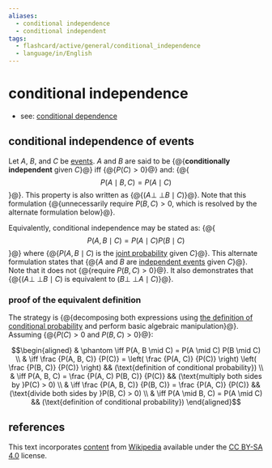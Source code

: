 ```yaml
---
aliases:
  - conditional independence
  - conditional independent
tags:
  - flashcard/active/general/conditional_independence
  - language/in/English
---
```


# conditional independence

- see: [conditional dependence](conditional%20dependence.md)

## conditional independence of events

Let $A$, $B$, and $C$ be [events](event%20(probability%20theory).md). $A$ and $B$ are said to be {@{__conditionally independent__ given $C$}@} iff {@{$P(C) > 0$}@} and: {@{$$P(A \mid B, C) = P(A \mid C)$$}@}. This property is also written as {@{$(A \mathrel{\perp\!\!\!\perp} B \mid C)$}@}. Note that this formulation {@{unnecessarily require $P(B, C) > 0$, which is resolved by the alternate formulation below}@}.

Equivalently, conditional independence may be stated as: {@{$$P(A, B \mid C) = P(A \mid C) P(B \mid C)$$}@} where {@{$P(A, B \mid C)$ is the [joint probability](joint%20probability%20distribution.md) given $C$}@}. This alternate formulation states that {@{$A$ and $B$ are [independent events](independence%20(probability%20theory).md) given $C$}@}. Note that it does not {@{require $P(B, C) > 0$}@}. It also demonstrates that {@{$(A \mathrel{\perp\!\!\!\perp} B \mid C)$ is equivalent to $(B \mathrel{\perp\!\!\!\perp} A \mid C)$}@}.

### proof of the equivalent definition

The strategy is {@{decomposing both expressions using [the definition of conditional probability](conditional%20probability.md#Kolmogorov%20definition) and perform basic algebraic manipulation}@}. Assuming {@{$P(C) > 0$ and $P(B, C) > 0$}@}:

$$\begin{aligned}
& \phantom \iff P(A, B \mid C) = P(A \mid C) P(B \mid C) \\
& \iff \frac {P(A, B, C)} {P(C)} = \left( \frac {P(A, C)} {P(C)} \right) \left( \frac {P(B, C)} {P(C)} \right) && (\text{definition of conditional probability}) \\
& \iff P(A, B, C) = \frac {P(A, C) P(B, C)} {P(C)} && (\text{multiply both sides by }P(C) > 0) \\
& \iff \frac {P(A, B, C)} {P(B, C)} = \frac {P(A, C)} {P(C)} && (\text{divide both sides by }P(B, C) > 0) \\
& \iff P(A \mid B, C) = P(A \mid C) && (\text{definition of conditional probability})
\end{aligned}$$

## references

This text incorporates [content](https://en.wikipedia.org/wiki/conditional_independence) from [Wikipedia](Wikipedia.md) available under the [CC BY-SA 4.0](https://creativecommons.org/licenses/by-sa/4.0/) license.
